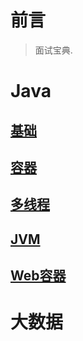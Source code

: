 # 前言

> 面试宝典.

# Java
## [基础](/Java/基础.md)
## [容器](/Java/容器.md)
## [多线程](/Java/多线程.md)
## [JVM](/Java/JVM.md)
## [Web容器](/Java/Web容器.md)
# 大数据


